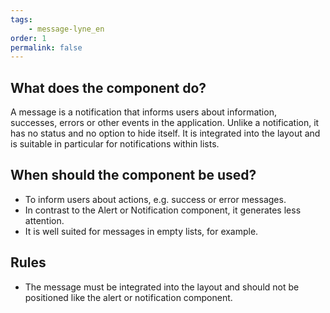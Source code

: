 ```yaml
---
tags: 
    - message-lyne_en
order: 1
permalink: false
---
```


## What does the component do?
A message is a notification that informs users about information, successes, errors or other events in the application. Unlike a notification, it has no status and no option to hide itself. It is integrated into the layout and is suitable in particular for notifications within lists. 

## When should the component be used?
* To inform users about actions, e.g. success or error messages.
* In contrast to the Alert or Notification component, it generates less attention.
* It is well suited for messages in empty lists, for example.

## Rules
* The message must be integrated into the layout and should not be positioned like the alert or notification component.